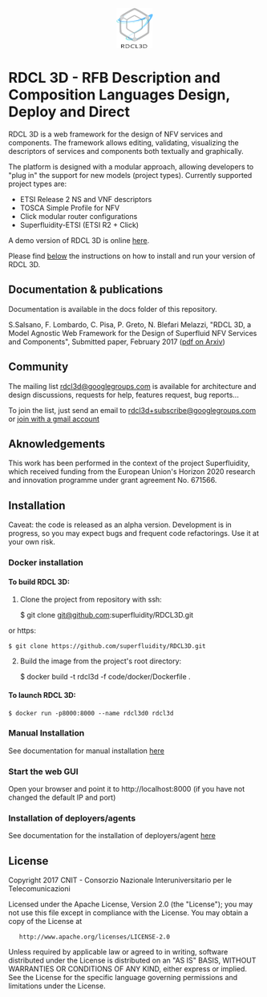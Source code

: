 <p align="center"><img height="80" src="https://github.com/superfluidity/RDCL3D/blob/master/code/static/assets/img/rdcl3dlogo0.png"/></p>

# RDCL 3D - RFB Description and Composition Languages Design, Deploy and Direct 

RDCL 3D is a web framework for the design of NFV services and components. The framework allows editing,
validating, visualizing the descriptors of services and components both textually and graphically.

The platform is designed with a modular approach, allowing developers to "plug in" the support for new models (project types).
Currently supported project types are:

* ETSI Release 2 NS and VNF descriptors
* TOSCA Simple Profile for NFV
* Click modular router configurations
* Superfluidity-ETSI (ETSI R2 + Click)

A demo version of RDCL 3D is online [here](http://rdcl-demo.netgroup.uniroma2.it/).

Please find [below](#installation) the instructions on how to install and run your version of RDCL 3D.

## Documentation & publications

Documentation is available in the docs folder of this repository. 

S.Salsano, F. Lombardo, C. Pisa, P. Greto, N. Blefari Melazzi, "RDCL 3D, a Model Agnostic Web Framework for the Design of Superfluid NFV Services and Components", Submitted paper, February 2017 ([pdf on Arxiv](https://arxiv.org/pdf/1702.08242))

## Community

The mailing list [rdcl3d@googlegroups.com](mailto:rdcl3d@googlegroups.com) is available for architecture and design discussions,
requests for help, features request, bug reports...

To join the list, just send an email to [rdcl3d+subscribe@googlegroups.com](mailto:rdcl3d+subscribe@googlegroups.com) or [join with a gmail account](https://groups.google.com/forum/#!forum/rdcl3d)

## Aknowledgements

This work has been performed in the context of the project Superfluidity, which received funding from the European Union's Horizon 2020 research and innovation programme under grant agreement No. 671566.

## Installation

Caveat: the code is released as an alpha version. Development is in progress, so you may expect bugs and frequent
code refactorings. Use it at your own risk. 

### Docker installation

#### To build RDCL 3D:
1) Clone the project from repository with ssh:


    $ git clone git@github.com:superfluidity/RDCL3D.git
    
or https:

    $ git clone https://github.com/superfluidity/RDCL3D.git


2) Build the image from the project's root directory:


    $ docker build -t rdcl3d -f code/docker/Dockerfile .

#### To launch RDCL 3D:


    $ docker run -p8000:8000 --name rdcl3d0 rdcl3d


### Manual Installation

See documentation for manual installation [here](docs/manual_install.md)

### Start the web GUI

Open your browser and point it to http://localhost:8000 (if you have not changed the default IP and port)

### Installation of deployers/agents

See documentation for the installation of deployers/agent [here](docs/agent_install.md)

## License

   Copyright 2017 CNIT - Consorzio Nazionale Interuniversitario per le Telecomunicazioni

   Licensed under the Apache License, Version 2.0 (the "License");
   you may not use this file except in compliance with the License.
   You may obtain a copy of the License at

       http://www.apache.org/licenses/LICENSE-2.0

   Unless required by applicable law or agreed to in writing, software
   distributed under the License is distributed on an "AS IS" BASIS,
   WITHOUT WARRANTIES OR CONDITIONS OF ANY KIND, either express or implied.
   See the License for the specific language governing permissions and
   limitations under the License.
